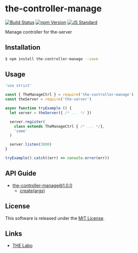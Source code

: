 the-controller-manage
==========

<!---
This file is generated by ape-tmpl. Do not update manually.
--->

<!-- Badge Start -->
<a name="badges"></a>

[![Build Status][bd_travis_shield_url]][bd_travis_url]
[![npm Version][bd_npm_shield_url]][bd_npm_url]
[![JS Standard][bd_standard_shield_url]][bd_standard_url]

[bd_repo_url]: https://github.com/the-labo/the-controller-manage
[bd_travis_url]: http://travis-ci.org/the-labo/the-controller-manage
[bd_travis_shield_url]: http://img.shields.io/travis/the-labo/the-controller-manage.svg?style=flat
[bd_travis_com_url]: http://travis-ci.com/the-labo/the-controller-manage
[bd_travis_com_shield_url]: https://api.travis-ci.com/the-labo/the-controller-manage.svg?token=
[bd_license_url]: https://github.com/the-labo/the-controller-manage/blob/master/LICENSE
[bd_codeclimate_url]: http://codeclimate.com/github/the-labo/the-controller-manage
[bd_codeclimate_shield_url]: http://img.shields.io/codeclimate/github/the-labo/the-controller-manage.svg?style=flat
[bd_codeclimate_coverage_shield_url]: http://img.shields.io/codeclimate/coverage/github/the-labo/the-controller-manage.svg?style=flat
[bd_gemnasium_url]: https://gemnasium.com/the-labo/the-controller-manage
[bd_gemnasium_shield_url]: https://gemnasium.com/the-labo/the-controller-manage.svg
[bd_npm_url]: http://www.npmjs.org/package/the-controller-manage
[bd_npm_shield_url]: http://img.shields.io/npm/v/the-controller-manage.svg?style=flat
[bd_standard_url]: http://standardjs.com/
[bd_standard_shield_url]: https://img.shields.io/badge/code%20style-standard-brightgreen.svg

<!-- Badge End -->


<!-- Description Start -->
<a name="description"></a>

Manage controller for the-server

<!-- Description End -->


<!-- Overview Start -->
<a name="overview"></a>



<!-- Overview End -->


<!-- Sections Start -->
<a name="sections"></a>

<!-- Section from "doc/guides/01.Installation.md.hbs" Start -->

<a name="section-doc-guides-01-installation-md"></a>

Installation
-----

```bash
$ npm install the-controller-manage --save
```


<!-- Section from "doc/guides/01.Installation.md.hbs" End -->

<!-- Section from "doc/guides/02.Usage.md.hbs" Start -->

<a name="section-doc-guides-02-usage-md"></a>

Usage
---------

```javascript
'use strict'

const { TheManageCtrl } = require('the-controller-manage')
const theServer = require('the-server')

async function tryExample () {
  let server = theServer({ /* ... */ })

  server.register(
    class extends TheManageCtrl { /* ... */},
    'some'
  )

  server.listen(3000)
}

tryExample().catch((err) => console.error(err))

```


<!-- Section from "doc/guides/02.Usage.md.hbs" End -->

<!-- Section from "doc/guides/10.API Guide.md.hbs" Start -->

<a name="section-doc-guides-10-a-p-i-guide-md"></a>

API Guide
-----

+ [the-controller-manage@1.0.0](./doc/api/api.md)
  + [create(args)](./doc/api/api.md#the-controller-manage-function-create)


<!-- Section from "doc/guides/10.API Guide.md.hbs" End -->


<!-- Sections Start -->


<!-- LICENSE Start -->
<a name="license"></a>

License
-------
This software is released under the [MIT License](https://github.com/the-labo/the-controller-manage/blob/master/LICENSE).

<!-- LICENSE End -->


<!-- Links Start -->
<a name="links"></a>

Links
------

+ [THE Labo][t_h_e_labo_url]

[t_h_e_labo_url]: https://github.com/the-labo

<!-- Links End -->
